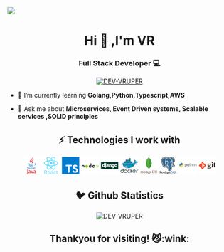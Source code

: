 

![](https://github.com/codewithjalaj/codewithjalaj/blob/master/my.svg)

<h1 align="center">Hi 👋 ,I'm VR</h1>
<h3 align="center">Full Stack Developer 💻</h3>

<p align="center"> <a href="https://github.com/DEV-VRUPER"><img src="https://camo.githubusercontent.com/dc2d0b48d6059978eff55d24142349883c54abb46ccc2adecbf22bf585e4fb86/68747470733a2f2f6b6f6d617265762e636f6d2f67687076632f3f757365726e616d653d68617273686373706572" alt="DEV-VRUPER" /></a> </p>

<!-- 🔭 I’m currently working on backend for a local delivery app called **[Urgent](https://github.com/jalajcodes/urgent-backend)** -->

- 🌱 I’m currently learning **Golang,Python,Typescript,AWS**

<!--- 👨‍💻 Checkout some of my projects below.

- 🏠 Visit my [Portfolio](https://jalaj.codes/)

- 📝 Checkout my [blog](https://blog.jalaj.codes/) -->

- 💬 Ask me about **Microservices, Event Driven systems, Scalable services ,SOLID principles**

<!-- - 📫 Reach out to me via twitter or email (scroll down for links). -->


<h2 align="center">⚡️ Technologies I work with</h2>
<p align="center">
   <img src="https://github.com/devicons/devicon/blob/master/icons/java/java-original-wordmark.svg" alt="java" width="40" height="40"/>
   <img src="https://github.com/devicons/devicon/raw/master/icons/react/react-original-wordmark.svg" alt="react" width="40" height="40"/> 
   <img src="https://github.com/devicons/devicon/raw/master/icons/typescript/typescript-original.svg" alt="typescript" width="40" height="40"/>
   <img src="https://github.com/devicons/devicon/raw/master/icons/nodejs/nodejs-original-wordmark.svg" alt="css" width="40" height="40"/>
   <img src="https://github.com/devicons/devicon/raw/master/icons/django/django-plain.svg" alt="django" width="40" height="40"/> 
   <img src="https://github.com/devicons/devicon/raw/master/icons/docker/docker-original-wordmark.svg" alt="docker" width="40" height="40"/> 
   <img src="https://github.com/devicons/devicon/raw/master/icons/mongodb/mongodb-original-wordmark.svg" alt="mongodb" width="40" height="40"/> 
   <img src="https://github.com/devicons/devicon/raw/master/icons/postgresql/postgresql-original-wordmark.svg" alt="mysql" width="40" height="40"/>  
   <img src="https://github.com/devicons/devicon/raw/master/icons/python/python-original-wordmark.svg" alt="python" width="40" height="40"/>  
<img src="https://github.com/devicons/devicon/raw/master/icons/git/git-original-wordmark.svg" alt="git" width="40" height="40"/>
</p>

<h2 align="center">🐦 Github Statistics </h2>
<p align="center">
<img src="https://github-readme-stats.vercel.app/api?username=DEV-VRUPER&layout=compact&hide=html&theme=merko" alt="DEV-VRUPER" />
</p>


<!--<h2 align="center">📫 Get in touch</h2>
<p align="center">
   <a target="_blank"href="https://www.linkedin.com/in/jalajgupta"><img src="https://img.shields.io/badge/linkedin-%230077B5.svg?&style=for-the-badge&logo=linkedin&logoColor=white" /></a>&nbsp;&nbsp;&nbsp;&nbsp;
  
</p> -->

<h2 align="center">Thankyou for visiting! 😼:wink:</h2>

